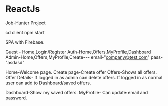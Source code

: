 # ReactJs

Job-Hunter Project

cd client
npm start

SPA with Firebase.

Guest - Home,Login/Register
Auth-Home,Offers,MyProfile,Dashboard
Admin-Home,Offers,MyProfile,Create--- email-"company@test.com" pass-"asdasd"

Home-Welcome page.
Create page-Create offer
Offers-Shows all offers.
Offer Details-
If logged in as admin can delete offers.
If logged in as normal user can add to Dashboard/saved offers.

Dashboard-Show my saved offers.
MyProfile-
Can update email and password.
